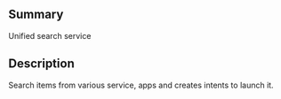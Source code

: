 Summary
-------
Unified search service

Description
-----------
Search items from various service, apps and creates intents to launch it.